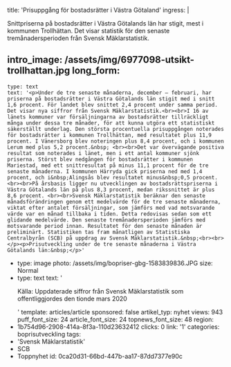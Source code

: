 title: 'Prisuppgång för bostadsrätter i Västra Götaland'
ingress: |
  <p>Snittpriserna på bostadsrätter i Västra Götalands län har stigit, mest i kommunen Trollhättan. Det visar statistik för den senaste tremånadersperioden från Svensk Mäklarstatistik.
  </p>
  
intro_image: /assets/img/6977098-utsikt-trollhattan.jpg
long_form:
  -
    type: text
    text: '<p>Under de tre senaste månaderna, december – februari, har priserna på bostadsrätter i Västra Götalands län stigit med i snitt 1,6 procent. För landet blev snittet 2,4 procent under samma period. Det visar nya siffror från Svensk Mäklarstatistik.<br><br>I 16 av länets kommuner var försäljningarna av bostadsrätter tillräckligt många under dessa tre månader, för att kunna utgöra ett statistiskt säkerställt underlag. Den största procentuella prisuppgången noterades för bostadsrätter i kommunen Trollhättan, med resultatet plus 11,9 procent. I Vänersborg blev noteringen plus 8,4 procent, och i kommunen Lerum med plus 5,2 procent.&nbsp; <br><br>Det var övervägande positiva resultat som noterades i länet, men i ett antal kommuner sjönk priserna. Störst blev nedgången för bostadsrätter i kommunen Mariestad, med ett snittresultat på minus 11,1 procent för de tre senaste månaderna. I kommunen Härryda gick priserna ned med 1,4 procent, och i&nbsp;Alingsås blev resultatet minus&nbsp;0,5 procent. <br><br>På årsbasis ligger nu utvecklingen av bostadsrättspriserna i Västra Götalands län på plus 8,3 procent, medan rikssnittet är plus 8,6 procent. <br><br>Svensk Mäklarstatistik beräknar den senaste månadsförändringen genom ett medelvärde för de tre senaste månaderna, viktat efter antalet försäljningar, som jämförs med vad motsvarande värde var en månad tillbaka i tiden. Detta redovisas sedan som ett glidande medelvärde. Den senaste tremånadersperioden jämförs med motsvarande period innan. Resultatet för den senaste månaden är preliminärt. Statistiken tas fram månatligen av Statistiska Centralbyrån (SCB) på uppdrag av Svensk Mäklarstatistik.&nbsp;<br><br></p><p>Prisutveckling under de tre senaste månaderna i Västra Götalands län:&nbsp;</p>'
  -
    type: image
    photo: /assets/img/bopriser-gbg-1583839836.JPG
    size: Normal
  -
    type: text
    text: '<p>Källa: Uppdaterade siffror från Svensk Mäklarstatistik som offentliggjordes den tionde mars 2020&nbsp;</p>'
template: articles/article
sponsored: false
artikel_typ: nyhet
views: 943
puff_font_size: 24
article_font_size: 24
topnews_font_size: 48
region:
  - 1b754d96-2908-414a-8f3a-110d23632412
clicks: 0
link: '1'
categories: boprisutveckling
tags:
  - 'Svensk Mäklarstatistik'
  - SCB
  - Toppnyhet
id: 0ca20d31-66bd-447b-aa17-87dd7377e90c
